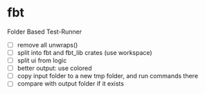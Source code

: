 # fbt
Folder Based Test-Runner

- [ ] remove all unwraps()
- [ ] split into fbt and fbt_lib crates (use workspace)
- [ ] split ui from logic
- [ ] better output: use colored
- [ ] copy input folder to a new tmp folder, and run commands there
- [ ] compare with output folder if it exists
